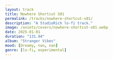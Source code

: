 ```yaml
---
layout: track
title: Nowhere Shortcut S01
permalink: /tracks/nowhere-shortcut-s01/
description: "A StudioRich lo-fi track."
image: /assets/covers/nowhere-shortcut-s01.webp
date: 2025-01-01
duration: "131.94"
album: "Stranger Vibes"
mood: [Dreamy, nan, nan]
genre: [lo-fi, experimental]
---
```

